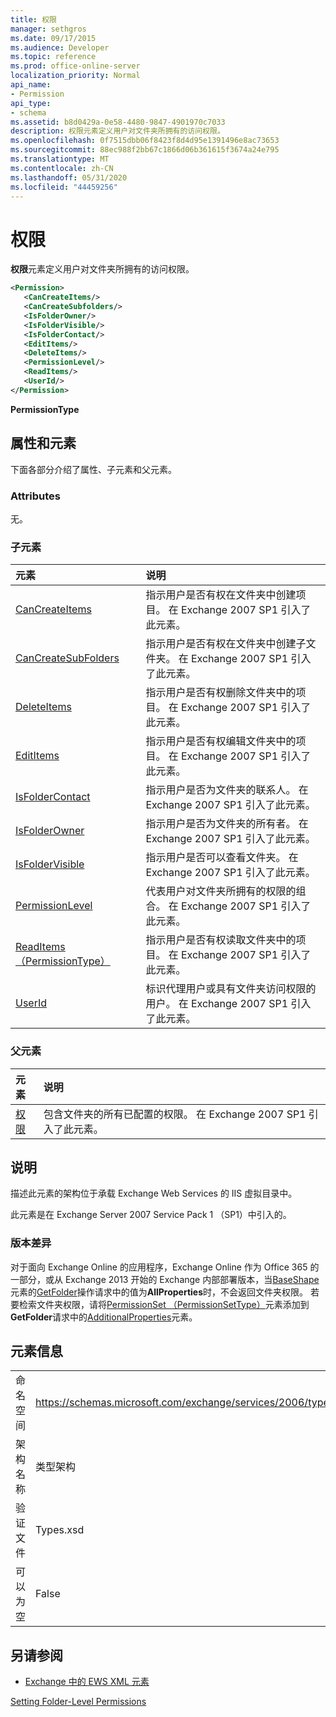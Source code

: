 ```yaml
---
title: 权限
manager: sethgros
ms.date: 09/17/2015
ms.audience: Developer
ms.topic: reference
ms.prod: office-online-server
localization_priority: Normal
api_name:
- Permission
api_type:
- schema
ms.assetid: b8d0429a-0e58-4480-9847-4901970c7033
description: 权限元素定义用户对文件夹所拥有的访问权限。
ms.openlocfilehash: 0f7515dbb06f8423f8d4d95e1391496e8ac73653
ms.sourcegitcommit: 88ec988f2bb67c1866d06b361615f3674a24e795
ms.translationtype: MT
ms.contentlocale: zh-CN
ms.lasthandoff: 05/31/2020
ms.locfileid: "44459256"
---
```

# <a name="permission"></a>权限

**权限**元素定义用户对文件夹所拥有的访问权限。 
  
```XML
<Permission>
   <CanCreateItems/>
   <CanCreateSubfolders/>
   <IsFolderOwner/>
   <IsFolderVisible/>
   <IsFolderContact/>
   <EditItems/>
   <DeleteItems/>
   <PermissionLevel/>
   <ReadItems/>
   <UserId/>
</Permission>
```

 **PermissionType**
## <a name="attributes-and-elements"></a>属性和元素

下面各部分介绍了属性、子元素和父元素。
  
### <a name="attributes"></a>Attributes

无。
  
### <a name="child-elements"></a>子元素

|**元素**|**说明**|
|:-----|:-----|
|[CanCreateItems](cancreateitems.md) <br/> |指示用户是否有权在文件夹中创建项目。 在 Exchange 2007 SP1 引入了此元素。  <br/> |
|[CanCreateSubFolders](cancreatesubfolders.md) <br/> |指示用户是否有权在文件夹中创建子文件夹。 在 Exchange 2007 SP1 引入了此元素。  <br/> |
|[DeleteItems](deleteitems.md) <br/> |指示用户是否有权删除文件夹中的项目。 在 Exchange 2007 SP1 引入了此元素。  <br/> |
|[EditItems](edititems.md) <br/> |指示用户是否有权编辑文件夹中的项目。 在 Exchange 2007 SP1 引入了此元素。  <br/> |
|[IsFolderContact](isfoldercontact.md) <br/> |指示用户是否为文件夹的联系人。 在 Exchange 2007 SP1 引入了此元素。  <br/> |
|[IsFolderOwner](isfolderowner.md) <br/> |指示用户是否为文件夹的所有者。 在 Exchange 2007 SP1 引入了此元素。  <br/> |
|[IsFolderVisible](isfoldervisible.md) <br/> |指示用户是否可以查看文件夹。 在 Exchange 2007 SP1 引入了此元素。  <br/> |
|[PermissionLevel](permissionlevel.md) <br/> |代表用户对文件夹所拥有的权限的组合。 在 Exchange 2007 SP1 引入了此元素。  <br/> |
|[ReadItems （PermissionType）](readitems-permissiontype.md) <br/> |指示用户是否有权读取文件夹中的项目。 在 Exchange 2007 SP1 引入了此元素。  <br/> |
|[UserId](userid.md) <br/> |标识代理用户或具有文件夹访问权限的用户。 在 Exchange 2007 SP1 引入了此元素。  <br/> |
   
### <a name="parent-elements"></a>父元素

|**元素**|**说明**|
|:-----|:-----|
|[权限](permissions.md) <br/> |包含文件夹的所有已配置的权限。 在 Exchange 2007 SP1 引入了此元素。  <br/> |
   
## <a name="remarks"></a>说明

描述此元素的架构位于承载 Exchange Web Services 的 IIS 虚拟目录中。
  
此元素是在 Exchange Server 2007 Service Pack 1 （SP1）中引入的。
  
### <a name="version-differences"></a>版本差异

对于面向 Exchange Online 的应用程序，Exchange Online 作为 Office 365 的一部分，或从 Exchange 2013 开始的 Exchange 内部部署版本，当[BaseShape](baseshape.md)元素的[GetFolder](getfolder-operation.md)操作请求中的值为**AllProperties**时，不会返回文件夹权限。 若要检索文件夹权限，请将[PermissionSet （PermissionSetType）](permissionset-permissionsettype.md)元素添加到**GetFolder**请求中的[AdditionalProperties](additionalproperties.md)元素。 
  
## <a name="element-information"></a>元素信息

|||
|:-----|:-----|
|命名空间  <br/> |https://schemas.microsoft.com/exchange/services/2006/types  <br/> |
|架构名称  <br/> |类型架构  <br/> |
|验证文件  <br/> |Types.xsd  <br/> |
|可以为空  <br/> |False  <br/> |
   
## <a name="see-also"></a>另请参阅



- [Exchange 中的 EWS XML 元素](ews-xml-elements-in-exchange.md)


[Setting Folder-Level Permissions](https://msdn.microsoft.com/library/c7530e86-5112-401c-b10a-9c054ae59f07%28Office.15%29.aspx)

